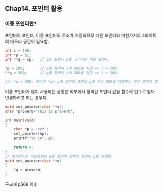 ## Chap14. 포인터 활용



### 이중 포인터란?

포인터의 포인터, 이중 포인터도 주소가 저장되므로 다른 포인터와 마찬가지로 4바이트의 메모리 공간이 필요함.

```c
int i = 100;
int *p = &i;
int **q = &p;	// q는 포인터 p를 가리키는 이중 포인터

*p = 200;		// p를 통하여 i에 200을 저장 => i = 200;
**q = 300;		// q를 통하여 i에 300을 저장 => i = 300;

/// *q = 300; 포인터 *q는 p와 같은데 포인터 p에 주소 300을 대입하는 것은 의미가 없다, 논리적 오류
```



이중 포인터가 많이 사용되는 상황은 외부에서 정의된 포인터 값을 함수의 인수로 받아 변경하려고 하는 경우다.

```c
void set_pointer(char **q);
char *proverb="This is proverb";

int main(void)
{
	char *p = "zzz";
    set_pointer(&p);
    printf("%s \n", p);
    
    return 0;    
}
// 매개변수로 이중포인터 q를 통하여 외부의 포인터 p를 변경함.
void set_pointer(char **q)
{
    *q = proverb;
}
```



구교재 p568 이후